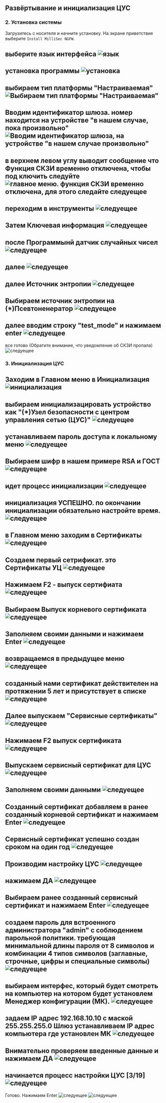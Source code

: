 ## Развёртывание и инициализация ЦУС

### 2. Установка системы

Загрузитесь с носителя и начните установку. На экране приветствия выберите `Install MilliSec NGFW`.

выберите язык интерфейса 
![язык](img/01.png)
---
установка программы
![установка](img/02.png)
---
выбираем тип платформы "Настраиваемая"
![Выбираем тип платформы "Настраиваемая"](img/05.png)
---
Вводим идентификатор шлюза. номер находится на устройстве "в нашем случае, пока произвольно"
![Вводим идентификатор шлюза, на устройстве "в нашем случае произвольно"](img/06.png)
---
в верхнем левом углу выводит сообщение что  Функция СКЗИ временно отключена, чтобы под
ключить следуйте
![главное меню. функция СКЗИ временно отключена, для этого следайте следуещее](img/17.png)
---
переходим в инструменты
![ следуещее](img/18.png)
---
Затем Ключевая информация
![ следуещее](img/19.png)
---
после Программынй датчик случайных чисел
![ следуещее](img/20.png)
---
далее
![ следуещее](img/21.png)
---
далее Источник энтропии
![ следуещее](img/22.png)
---
Выбираем источник энтропии на (*)Псевтоненератор
![ следуещее](img/23.png)
---
далее вводим строку "test_mode" и нажимаем enter
![ следуещее](img/24.png)
---
все готово (Обратите внимание, что уведомление об СКЗИ пропала)
![ следуещее](img/26.png)

### 3. Инициализация ЦУС
Заходим в Главном меню в Инициализация
![ инициализация ](img/28.png)
---
выбираем инициализацировать устройство как "(*)Узел безопасности с центром управления сетью (ЦУС)"
![ следуещее](img/29.png)
---
устанавливаем пароль доступа к локальному меню
![ следуещее](img/30.png)
---
Выбираем шифр в нашем примере RSA и ГОСТ
![ следуещее](img/31.png)
---
идет процесс инициализации
![ следуещее](img/32.png)
---
инициализация УСПЕШНО. по окончании инициализации обязательно настройте время.
![ следуещее](img/34.png)
---
в Главном меню заходим в Сертификаты
![ следуещее](img/35.png)
---
Создаем первый сетрификат. это Сертификаты УЦ
![ следуещее](img/36.png)
---
Нажимаем F2 - выпуск сертифиата
![ следуещее](img/37.png)
---
Выбираем Выпуск корневого сертификата
![ следуещее](img/38.png)
---
Заполняем своими данными и нажимаем Enter
![ следуещее](img/39.png)
---
возвращаемся в предыдущее меню
![ следуещее](img/41.png)
---
созданный нами сертификат действителен на протяжении 5 лет и  присутствует в списке
![ следуещее](img/42.png)
---
Далее выпускаем "Сервисные сертификаты"
![ следуещее](img/43.png)
---
Нажимаем F2 выпуск сертификата
![ следуещее](img/44.png)
---
Выпускаем сервисный сертификат для ЦУС
![ следуещее](img/45.png)
---
Заполняем своими данными
![ следуещее](img/46.png)
---
Созданный сертификат добавляем в ранее созданный корневой сертификат и нажимаем Enter
![ следуещее](img/47.png)
---
Сервисный сертификат успешно создан сроком на один год
![ следуещее](img/49.png)
---
Производим настройку ЦУС
![ следуещее](img/50.png)
---
нажимаем ДА
![ следуещее](img/51.png)
---
Выбираем ранее созданный сервисный сертификат и нажимаем Enter
![ следуещее](img/52.png)
---
создаем пароль для встроенного администратора "admin" с соблюдением парольной политики. требующая минимальной длины пароля от 8 символов и комбинации 4 типов символов (заглавные, строчные, цифры и специальные символы)
![ следуещее](img/53.png)
---
выбираем интерфес, который будет смотреть на компьютер на котором будет установлем Менеджер конфигурации (МК).
![ следуещее](img/54.png)
---
задаем IP адрес 192.168.10.10 с маской 255.255.255.0
Шлюз устанавливаем IP адрес компьютера где установлен МК
![ следуещее](img/55.png)
---
Внимательно проверяем введенные данные и нажимаем ДА
![ следуещее](img/56.png)
---
начинается процесс настройки ЦУС [3/19] 
![ следуещее](img/57.png)
---
Готово. Нажимаем Enter
![ следуещее](img/61.png)
![ следуещее](img/62.png)

